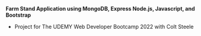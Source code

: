 **Farm Stand Application using MongoDB, Express Node.js, Javascript, and Bootstrap**
- Project for The UDEMY Web Developer Bootcamp 2022 with Colt Steele

